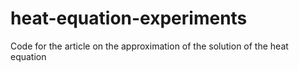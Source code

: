 # heat-equation-experiments
Code for the article on the approximation of the solution of the heat equation
